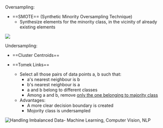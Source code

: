 Oversampling:
- ==SMOTE== (Synthetic Minority Oversampling Technique)
	- Synthesize elements for the minority class, in the vicinity of already existing elements

![](https://miro.medium.com/max/918/0*UrGYcz_Ab-HTo4-B.png)

Undersampling:
- ==Cluster Centroids==

- ==Tomek Links==
	- Select all those pairs of data points a, b such that:
		- a's nearest neighbour is b
		- b's nearest neighbour is a
		- a and b belong to different classes
		- Among a and b, remove <u>only the one belonging to majority class</u>
	- Advantages:
		- A more clear decision boundary is created
		- Mojority class is undersampled

![Handling Imbalanced Data- Machine Learning, Computer Vision, NLP](https://editor.analyticsvidhya.com/uploads/85598tomek.png)